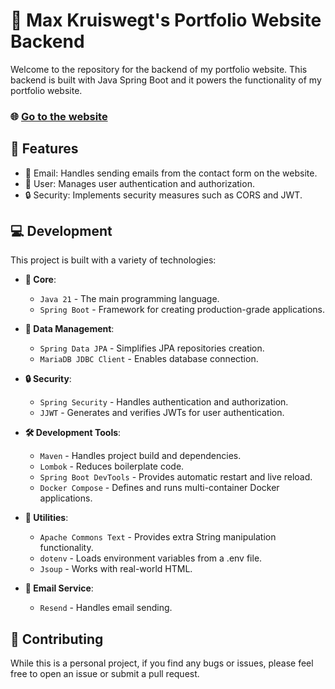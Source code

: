 # 🚀 Max Kruiswegt's Portfolio Website Backend

Welcome to the repository for the backend of my portfolio website. This backend is built with Java Spring Boot and it powers the functionality of my portfolio website.

### 🌐 [Go to the website](https://maxkruiswegt.com/)

## 📖 Features

- 📧 Email: Handles sending emails from the contact form on the website.
- 👤 User: Manages user authentication and authorization.
- 🔒 Security: Implements security measures such as CORS and JWT.

## 💻 Development

This project is built with a variety of technologies:

- **🔧 Core**:
  - `Java 21` - The main programming language.
  - `Spring Boot` - Framework for creating production-grade applications.

- **💾 Data Management**:
  - `Spring Data JPA` - Simplifies JPA repositories creation.
  - `MariaDB JDBC Client` - Enables database connection.

- **🔒 Security**:
  - `Spring Security` - Handles authentication and authorization.
  - `JJWT` - Generates and verifies JWTs for user authentication.

- **🛠️ Development Tools**:
  - `Maven` - Handles project build and dependencies.
  - `Lombok` - Reduces boilerplate code.
  - `Spring Boot DevTools` - Provides automatic restart and live reload.
  - `Docker Compose` - Defines and runs multi-container Docker applications.

- **🧰 Utilities**:
  - `Apache Commons Text` - Provides extra String manipulation functionality.
  - `dotenv` - Loads environment variables from a .env file.
  - `Jsoup` - Works with real-world HTML.

- **📧 Email Service**:
  - `Resend` - Handles email sending.

## 🤝 Contributing

While this is a personal project, if you find any bugs or issues, please feel free to open an issue or submit a pull request.